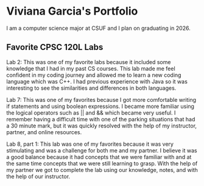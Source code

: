 
# Viviana Garcia's Portfolio

I am a computer science major at CSUF and I plan on graduating in 2026.

## Favorite CPSC 120L Labs

Lab 2:
This was one of my favorite labs because it included some knowledge that I had in my past CS courses. This lab made me feel confident in my coding journey and allowed me to learn a new  coding language which was C++. I had previous experience with Java so it was interesting to see the similarities and differences in both languages.

Lab 7:
This was one of my favorites because I got more comfortable writing if statements and using boolean expressions. I became more familiar using the logical operators such as || and && which became very useful. I remember having a difficult time with one of the parking situations that had a 30 minute mark, but it was quickly resolved with the help of my instructor, partner, and online resources. 

Lab 8, part 1:
This lab was one of my favorites because it was very stimulating and was a challenge for both me and my partner. I believe it was a good balance because it had concepts that we were familiar with and at the same time concepts that we were still learning to grasp. With the help of my partner we got to complete the lab using our knowledge, notes, and with the help of our instructor.
